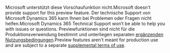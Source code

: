 <span data-ttu-id="d855a-101">Microsoft unterstützt diese Vorschaufunktion nicht.</span><span class="sxs-lookup"><span data-stu-id="d855a-101">Microsoft doesn't provide support for this preview feature.</span></span> <span data-ttu-id="d855a-102">Der technische Support von Microsoft Dynamics 365 kann Ihnen bei Problemen oder Fragen nicht helfen.</span><span class="sxs-lookup"><span data-stu-id="d855a-102">Microsoft Dynamics 365 Technical Support won’t be able to help you with issues or questions.</span></span> <span data-ttu-id="d855a-103">Previewfunktionen sind nicht für die Produktionsverwendung bestimmt und unterliegen separaten [ergänzenden Nutzungsbedingungen](https://go.microsoft.com/fwlink/p/?LinkId=511446).</span><span class="sxs-lookup"><span data-stu-id="d855a-103">Preview features aren't meant for production use and are subject to a separate [supplemental terms of use](https://go.microsoft.com/fwlink/p/?LinkId=511446).</span></span>